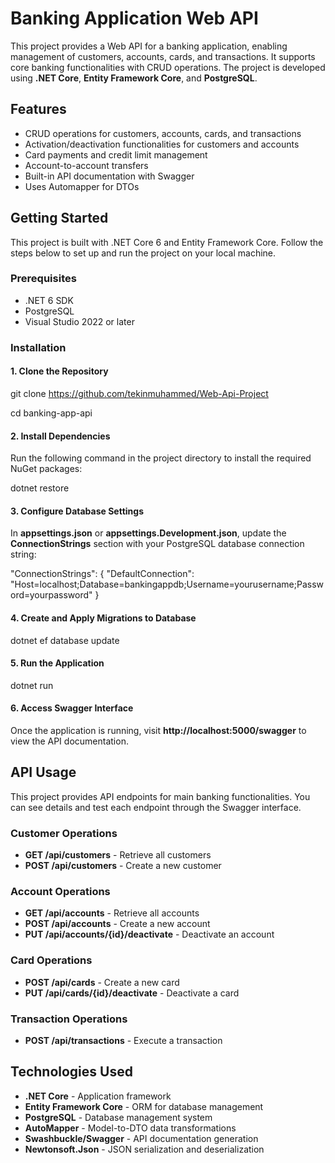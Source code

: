 # Banking Application Web API
This project provides a Web API for a banking application, enabling management of customers, accounts, cards, and transactions. It supports core banking functionalities with CRUD operations. The project is developed using **.NET Core**, **Entity Framework Core**, and **PostgreSQL**.

## Features
* CRUD operations for customers, accounts, cards, and transactions
* Activation/deactivation functionalities for customers and accounts
* Card payments and credit limit management
* Account-to-account transfers
* Built-in API documentation with Swagger
* Uses Automapper for DTOs

## Getting Started
This project is built with .NET Core 6 and Entity Framework Core. Follow the steps below to set up and run the project on your local machine.

### Prerequisites
* .NET 6 SDK
* PostgreSQL
* Visual Studio 2022 or later

### Installation

#### 1. Clone the Repository
git clone https://github.com/tekinmuhammed/Web-Api-Project

cd banking-app-api

#### 2. Install Dependencies
Run the following command in the project directory to install the required NuGet packages:

dotnet restore

#### 3. Configure Database Settings
In **appsettings.json** or **appsettings.Development.json**, update the **ConnectionStrings** section with your PostgreSQL database connection string:

"ConnectionStrings": {
    "DefaultConnection": "Host=localhost;Database=bankingappdb;Username=yourusername;Password=yourpassword"
}

#### 4. Create and Apply Migrations to Database
dotnet ef database update

#### 5. Run the Application
dotnet run

#### 6. Access Swagger Interface
Once the application is running, visit **http://localhost:5000/swagger** to view the API documentation.

## API Usage
This project provides API endpoints for main banking functionalities. You can see details and test each endpoint through the Swagger interface.

### Customer Operations
* **GET /api/customers** - Retrieve all customers
* **POST /api/customers** - Create a new customer

### Account Operations
* **GET /api/accounts** - Retrieve all accounts
* **POST /api/accounts** - Create a new account
* **PUT /api/accounts/{id}/deactivate** - Deactivate an account

### Card Operations
* **POST /api/cards** - Create a new card
* **PUT /api/cards/{id}/deactivate** - Deactivate a card

### Transaction Operations
* **POST /api/transactions** - Execute a transaction


## Technologies Used
* **.NET Core** - Application framework
* **Entity Framework Core** - ORM for database management
* **PostgreSQL** - Database management system
* **AutoMapper** - Model-to-DTO data transformations
* **Swashbuckle/Swagger** - API documentation generation
* **Newtonsoft.Json** - JSON serialization and deserialization
